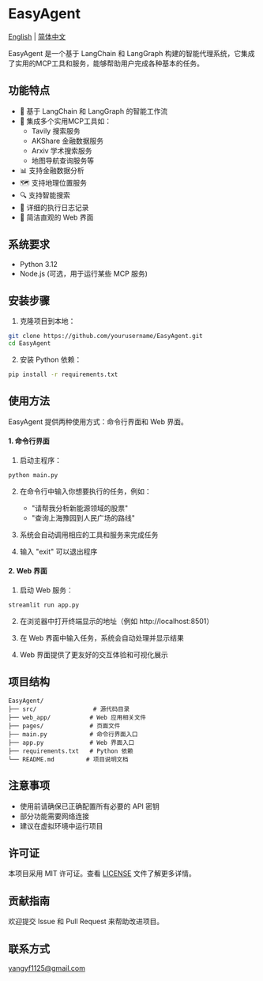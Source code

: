 # EasyAgent

[English](README.md) | [简体中文](README_ZH.md)

EasyAgent 是一个基于 LangChain 和 LangGraph 构建的智能代理系统，它集成了实用的MCP工具和服务，能够帮助用户完成各种基本的任务。

## 功能特点

- 🤖 基于 LangChain 和 LangGraph 的智能工作流
- 🔧 集成多个实用MCP工具如：
  - Tavily 搜索服务
  - AKShare 金融数据服务
  - Arxiv 学术搜索服务
  - 地图导航查询服务等
- 📊 支持金融数据分析
- 🗺️ 支持地理位置服务
- 🔍 支持智能搜索
- 📝 详细的执行日志记录
- 🎨 简洁直观的 Web 界面

## 系统要求

- Python 3.12
- Node.js (可选，用于运行某些 MCP 服务)

## 安装步骤

1. 克隆项目到本地：
```bash
git clone https://github.com/yourusername/EasyAgent.git
cd EasyAgent
```

2. 安装 Python 依赖：
```bash
pip install -r requirements.txt
```

## 使用方法

EasyAgent 提供两种使用方式：命令行界面和 Web 界面。

#### 1. 命令行界面

1. 启动主程序：
```bash
python main.py
```

2. 在命令行中输入你想要执行的任务，例如：
   - "请帮我分析新能源领域的股票"
   - "查询上海豫园到人民广场的路线"

3. 系统会自动调用相应的工具和服务来完成任务

4. 输入 "exit" 可以退出程序

#### 2. Web 界面

1. 启动 Web 服务：
```bash
streamlit run app.py
```

2. 在浏览器中打开终端显示的地址（例如 http://localhost:8501）

3. 在 Web 界面中输入任务，系统会自动处理并显示结果

4. Web 界面提供了更友好的交互体验和可视化展示

## 项目结构

```
EasyAgent/
├── src/                # 源代码目录
├── web_app/           # Web 应用相关文件
├── pages/             # 页面文件
├── main.py            # 命令行界面入口
├── app.py             # Web 界面入口
├── requirements.txt   # Python 依赖
└── README.md         # 项目说明文档
```

## 注意事项

- 使用前请确保已正确配置所有必要的 API 密钥
- 部分功能需要网络连接
- 建议在虚拟环境中运行项目

## 许可证

本项目采用 MIT 许可证。查看 [LICENSE](LICENSE) 文件了解更多详情。

## 贡献指南

欢迎提交 Issue 和 Pull Request 来帮助改进项目。

## 联系方式

yangyf1125@gmail.com

